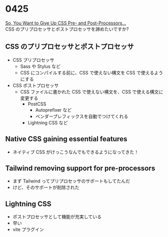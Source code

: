 # 0425

[So, You Want to Give Up CSS Pre- and Post-Processors…](https://css-tricks.com/so-you-want-to-give-up-css-pre-and-post-processors/)  
CSS のプリプロセッサとポストプロセッサを諦めたいですか?

## CSS のプリプロセッサとポストプロセッサ
- CSS プリプロセッサ
  - Sass や Stylus など
  - CSS にコンパイルする前に、CSS で使えない構文を CSS で使えるようにする
- CSS ポストプロセッサ
  - CSS ファイルに書かれた CSS で使えない構文を、CSS で使える構文に変更する
    - PostCSS
      - Autoprefixer など
      - ベンダープレフィックスを自動でつけてくれる
    - Lightning CSS など

## Native CSS gaining essential features

- ネイティブ CSS がけっこうなんでもできるようになってきた！

## Tailwind removing support for pre-processors

- まず Tailwind ってプリプロセッサのサポートもしてたんだ
- けど、そのサポートが削除された

## Lightning CSS

- ポストプロセッサとして機能が充実している
- 早い
- vite プラグイン
